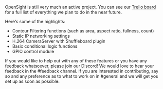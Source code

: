 OpenSight is still very much an active project. You can see our [Trello board](https://trello.com/b/ckT7JuO8/opensight) for a full list of everything we plan to do in the near future.

Here's some of the highlights:

* Contour Filtering functions (such as area, aspect ratio, fullness, count)
* Static IP networking settings
* H.264 CameraServer with Shuffleboard plugin
* Basic conditional logic functions
* GPIO control module

If you would like to help out with any of these features or you have any feedback whatsoever, please join [our Discord](https://discord.gg/hPqpdsK)! We would love to hear your feedback in the #feedback channel. If you are interested in contributing, say so and any preference as to what to work on in #general and we will get you set up as soon as possible.
